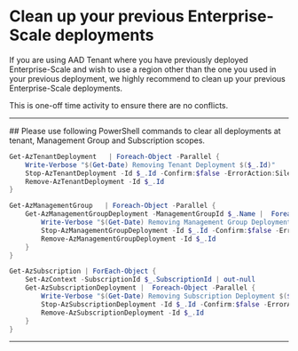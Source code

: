 # Clean up your previous Enterprise-Scale deployments

 If you are using AAD Tenant where you have previously deployed Enterprise-Scale and wish to use a region other than the one you used in your previous deployment, we highly recommend to clean up your previous Enterprise-Scale deployments.

 This is one-off time activity to ensure there are no conflicts.

---

## Please use following PowerShell commands to clear all deployments at tenant, Management Group and Subscription scopes.

```powershell
Get-AzTenantDeployment   | Foreach-Object -Parallel {
    Write-Verbose "$(Get-Date) Removing Tenant Deployment $($_.Id)"
    Stop-AzTenantDeployment -Id $_.Id -Confirm:$false -ErrorAction:SilentlyContinue
    Remove-AzTenantDeployment -Id $_.Id
}

Get-AzManagementGroup   | Foreach-Object -Parallel {
    Get-AzManagementGroupDeployment -ManagementGroupId $_.Name |  Foreach-Object -Parallel {
        Write-Verbose "$(Get-Date) Removing Management Group Deployment $($_.Id)"
        Stop-AzManagementGroupDeployment -Id $_.Id -Confirm:$false -ErrorAction:SilentlyContinue
        Remove-AzManagementGroupDeployment -Id $_.Id
    }
}

Get-AzSubscription | ForEach-Object {
    Set-AzContext -SubscriptionId $_.SubscriptionId | out-null
    Get-AzSubscriptionDeployment |  Foreach-Object -Parallel {
        Write-Verbose "$(Get-Date) Removing Subscription Deployment $($_.Id)"
        Stop-AzSubscriptionDeployment -Id $_.Id -Confirm:$false -ErrorAction:SilentlyContinue
        Remove-AzSubscriptionDeployment -Id $_.Id
    }
}

```

---


